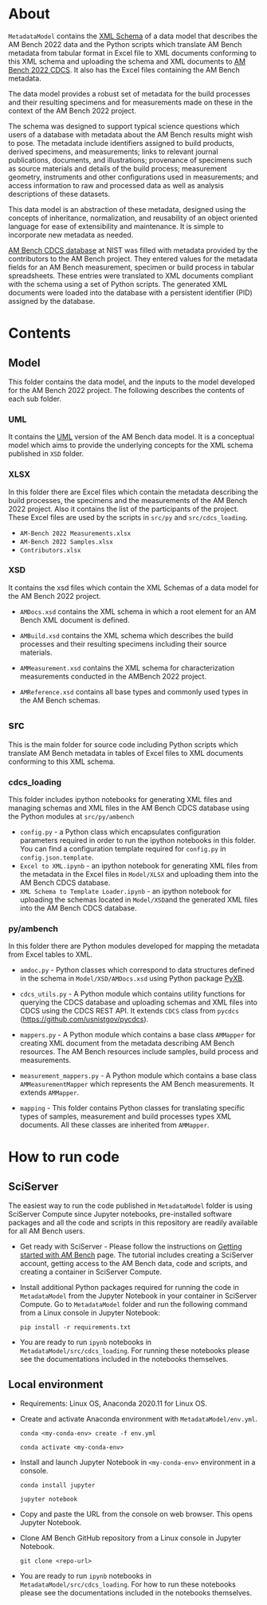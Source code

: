 # About

```MetadataModel``` contains the [XML Schema](https://www.w3.org/XML/Schema) of a data model that describes the AM Bench 2022 data and the Python scripts which translate AM Bench metadata from tabular format in Excel file to XML documents conforming to this XML schema and uploading the schema and XML documents to [AM Bench 2022 CDCS](https://ambench2022.nist.gov/). It also has the Excel files containing the AM Bench metadata. 

The data model provides a robust set of metadata for the build processes and their resulting specimens and for measurements made on these in the context of the AM Bench 2022 project.

The schema was designed to support typical science questions which users of a
database with metadata about the AM Bench results might wish to pose. The
metadata include identifiers assigned to build products, derived specimens, and
measurements; links to relevant journal publications, documents, and
illustrations; provenance of specimens such as source materials and details of
the build process; measurement geometry, instruments and other configurations
used in measurements; and access information to raw and processed data as well
as analysis descriptions of these datasets.

This data model is an abstraction of these metadata, designed using the concepts
of inheritance, normalization, and reusability of an object oriented language for
ease of extensibility and maintenance. It is simple to incorporate new metadata
as needed.

[AM Bench CDCS database](https://ambench2022.nist.gov/) at NIST was filled with 
metadata provided by the contributors to the AM Bench project. They entered 
values for the metadata fields for an AM Bench measurement, specimen or build 
process in tabular spreadsheets. These entries were translated to XML documents 
compliant with the schema using a set of Python scripts. The generated XML 
documents were loaded into the database with a persistent identifier (PID) 
assigned by the database.

# Contents
## Model

This folder contains the data model, and the inputs to the model developed for the AM Bench 2022 project.
The following describes the contents of each sub folder.


### UML
It contains the [UML](https://en.wikipedia.org/wiki/Unified_Modeling_Language) version of the AM Bench data model. 
It is a conceptual model which aims to provide the underlying concepts for the XML schema published in ```XSD``` folder.

### XLSX 
In this folder there are Excel files which contain the metadata describing the build processes, the specimens and the measurements of the AM Bench 2022 project. Also it contains the list of the participants of the project.  These Excel files are used by the scripts in ```src/py``` and ```src/cdcs_loading```.

* ```AM-Bench 2022 Measurements.xlsx```
* ```AM-Bench 2022 Samples.xlsx```
* ```Contributors.xlsx```

### XSD
It contains the xsd files which contain the XML Schemas of a data model for the AM Bench 2022 project. 
* ```AMDocs.xsd``` contains the XML schema in which a root element for an AM Bench XML document is defined. 
* ```AMBuild.xsd``` contains the XML schema which  describes the build processes and their resulting specimens including their source materials.

* ```AMMeasurement.xsd``` contains the XML schema for characterization measurements conducted in the AMBench 2022 project.
* ```AMReference.xsd``` contains all base types and commonly used types in the AM Bench schemas.

## src
This is the main folder for source code including Python scripts which translate AM Bench metadata in tables of Excel files to XML documents conforming to this XML schema.
### cdcs_loading
This folder includes ipython notebooks for generating XML files and managing schemas and XML files in the AM Bench CDCS database using the Python modules at ```src/py/ambench```
* ```config.py``` - a Python class which encapsulates configuration parameters required in order to run the ipython notebooks in this folder. You can find a configuration template required for ```config.py``` in ```config.json.template```.
* ```Excel to XML.ipynb``` - an ipython notebook for generating XML files from the metadata in the Excel files in ```Model/XLSX``` and uploading them into the AM Bench CDCS database.
* ```XML Schema to Template Loader.ipynb``` - an ipython notebook for uploading the schemas located in ```Model/XSD```and the generated XML files into the AM Bench CDCS database.





### py/ambench
In this folder there are Python modules developed for mapping the metadata from Excel tables to XML. 

* ```amdoc.py``` - Python classes which correspond 
 to data structures defined in the schema in ```Model/XSD/AMDocs.xsd``` using Python package [PyXB](https://pypi.org/project/PyXB/).
 
* ```cdcs_utils.py``` - A Python module which contains utility functions for querying the CDCS database and uploading schemas and XML files into CDCS using the CDCS REST API. It extends ```CDCS``` class from ```pycdcs``` (https://github.com/usnistgov/pycdcs).

* ```mappers.py``` - A Python module which contains a base class ```AMMapper``` for creating XML document from the metadata describing AM Bench resources. The AM Bench resources include
samples, build process and measurements.

* ```measurement_mappers.py``` -  A Python module which contains a base class ```AMMeasurementMapper```  which represents the AM Bench measurements. It extends ```AMMapper```.

* ```mapping``` - This folder contains Python classes for translating specific types of samples, measurement and build processes types XML documents. All these classes are inherited from ```AMMapper```. 

# How to run code

## SciServer
The easiest way to run the code published in ```MetadataModel``` folder  is using SciServer Compute since Jupyter notebooks, pre-installed software packages and all the code and scripts in this repository are readily available for all AM Bench users.

* Get ready with SciServer - Please follow the instructions on [Getting started with AM Bench](https://sciserver.org/support/getting-started-ambench/) page. The tutorial includes creating a SciServer account, getting access to the AM Bench data, code and scripts, and creating a container in SciServer Compute.
* Install additional Python packages required for running the code in ```MetadataModel``` from the Jupyter Notebook in your container in SciServer Compute. Go to ```MetadataModel``` folder and run the following command from a Linux console in Jupyter Notebook:
	
	```pip install -r requirements.txt``` 

* You are ready to run ```ipynb``` notebooks in ```MetadataModel/src/cdcs_loading```. For running these notebooks please see the documentations included in the notebooks themselves.

## Local environment
* Requirements: Linux OS, Anaconda 2020.11 for Linux OS.

* Create and activate Anaconda environment with ```MetadataModel/env.yml```. 

  ```conda <my-conda-env> create -f env.yml```

  ```conda activate <my-conda-env>```
* Install and launch Jupyter Notebook in ```<my-conda-env>``` environment in a console.

  ```conda install jupyter```

  ```jupyter notebook``` 

* Copy and paste the URL from the console on web browser. This opens Jupyter Notebook.

* Clone AM Bench GitHub repository from a Linux console in Jupyter Notebook.

  ```git clone <repo-url>```

* You are ready to run ```ipynb``` notebooks in ```MetadataModel/src/cdcs_loading```. For how to run these notebooks please see the documentations included in the notebooks themselves.

